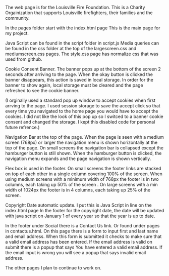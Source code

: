The web page is for the Louisville Fire Foundation.
This is a Charity Orgainization that supports Louisville firefighters, their families and the community. 

In the pages folder start with the index.html page
This is the main page for my project.

Java Script can be found in the script folder in script.js
Media queries can be found in the css folder at the top of the largescreen.css and mediumscreen.css pages.
The style.css page has normalize css that was used from github. 

Cookie Consent Banner.
The banner pops up at the bottom of the screen 2 seconds after arriving to the page.
When the okay button is clicked the banner disappears, this action is saved in local storage.  In order for the banner to show again, local storage must be cleared and the page refreshed to see the cookie banner.

(I orginally used a standard pop up window to accept cookies when first arrving to the page. I used session storage to save the accept click so that every time you navigated to the home page you would have to accept the cookies. 
I did not like the look of this pop up so I switced to a banner cookie consent and changed the storage. I kept this disabled code for personal future refrence.)

Navigation Bar at the top of the page. 
When the page is seen with a medium screen (768px) or larger the navigation menu is shown horizontally at the top of the page.
On small screens the navigation bar is collapsed except the hamburger button is still shown.
When the hamburger button is clicked, the navigation menu expands and the page navigation is shown vertically.


Flex box is used in the footer.
On small screens the footer links are stacked on top of each other in a single column covering 100% of the screen. When using medium screens with a minimum width of 768px the footer is in two columns, each taking up 50% of the screen .
On large screens with a min width of 1024px the footer is in 4 columns, each taking up 25% of the screen. 



Copyright Date automatic update. I put this is Java Script in line on the index.html page
In the footer for the copyright date, the date will be updated with java script on January 1 of every year so that the year is up to date. 


In the footer under Social there is a Contact Us link. 
Or found under pages in contactus.html.
On this page there is a form to input first and last name and email address. When this form is submitted it checks to make sure that a valid email address has been entered. If the email address is valid on submit there is a popup that says You have entered a valid email address. If the email input is wrong you will see a popup that says invalid email address.

 



The other pages I plan to continue to work on. 